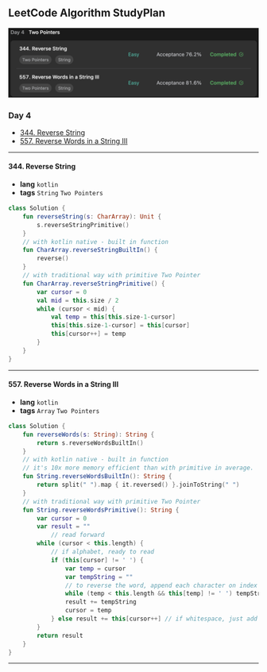 ## LeetCode Algorithm StudyPlan

<img src="../../assets/leetcode_study_day4.png" alt="leetcode_study_day4" style="zoom:50%;" />

### Day 4

- [344. Reverse String](https://leetcode.com/problems/reverse-string/?envType=study-plan&id=algorithm-i)
- [557. Reverse Words in a String III](https://leetcode.com/problems/reverse-words-in-a-string-iii/?envType=study-plan&id=algorithm-i)

---

#### 344. Reverse String

- **lang**  `kotlin` 
- **tags**  `String`  `Two Pointers`

```kotlin
class Solution {
    fun reverseString(s: CharArray): Unit {
        s.reverseStringPrimitive()
    }
  	// with kotlin native - built in function
    fun CharArray.reverseStringBuiltIn() {
        reverse()
    }
  	// with traditional way with primitive Two Pointer
    fun CharArray.reverseStringPrimitive() {
        var cursor = 0
        val mid = this.size / 2
        while (cursor < mid) {
            val temp = this[this.size-1-cursor]
            this[this.size-1-cursor] = this[cursor]
            this[cursor++] = temp
        }
    }
}
```

---

#### 557. Reverse Words in a String III

- **lang**  `kotlin` 
- **tags**  `Array`  `Two Pointers`

```kotlin
class Solution {
    fun reverseWords(s: String): String {
        return s.reverseWordsBuiltIn()
    }
  	// with kotlin native - built in function
    // it's 10x more memory efficient than with primitive in average.
    fun String.reverseWordsBuiltIn(): String {
        return split(" ").map { it.reversed() }.joinToString(" ")
    }
  	// with traditional way with primitive Two Pointer
    fun String.reverseWordsPrimitive(): String {
        var cursor = 0
        var result = ""
     		// read forward
        while (cursor < this.length) {
          	// if alphabet, ready to read
            if (this[cursor] != ' ') {
                var temp = cursor
                var tempString = ""
              	// to reverse the word, append each character on index 0
                while (temp < this.length && this[temp] != ' ') tempString = this[temp++] + tempString
                result += tempString
                cursor = temp
            } else result += this[cursor++]	// if whitespace, just add
        }
        return result 
    }
}
```

---

